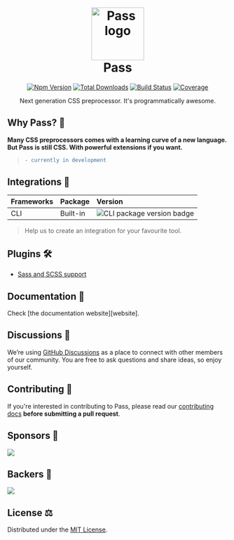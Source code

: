 <h1 align="center">
  <a href="#nolink">
    <img src="https://github.com/ksenginew/pass/raw/main/pass.png" alt="Pass logo" height="120" width="120"/><br>
  </a>
  Pass
</h1>

<p align="center">
  <a href="https://www.npmjs.com/package/passlang"><img src="https://img.shields.io/npm/v/passlang.svg?color=0EA5E9" alt="Npm Version"></a>
  <a href="https://www.npmjs.com/package/passlang"><img src="https://img.shields.io/npm/dt/passlang.svg?color=1388bd" alt="Total Downloads"></a>
  <a href="https://github.com/ksenginew/pass/actions"><img src="https://img.shields.io/github/workflow/status/ksenginew/pass/CI" alt="Build Status"></a>
  <a href="https://codecov.io/gh/ksenginew/pass"><img src="https://img.shields.io/codecov/c/github/ksenginew/pass/dev.svg?sanitize=true" alt="Coverage"></a>
</p>

<p align="center">Next generation CSS preprocessor. It's programmatically awesome.</p>

## Why Pass? 🤔

**Many CSS preprocessors comes with a learning curve of a new language.
But Pass is still CSS. With powerful extensions if you want.**

> ```diff
> - currently in development
> ```

## Integrations 🔀

<!-- Pass CSS provides first-class integrations for your favorite tools, select yours and get started. -->

| Frameworks | Package | Version |
| :-- | :-- | :-- |
| CLI | Built-in | ![CLI package version badge](https://img.shields.io/npm/v/passlang?label=&color=0EA5E9) |

> Help us to create an integration for your favourite tool.

## Plugins 🛠
- [Sass and SCSS support](https://github.com/ksenginew/pass/tree/main/packages/sass#readme)

## Documentation 📖

Check [the documentation website][website].

## Discussions 💬

We’re using [GitHub Discussions](https://github.com/ksenginew/pass/discussions) as a place to connect with other members of our community. You are free to ask questions and share ideas, so enjoy yourself.

## Contributing 🤝

If you're interested in contributing to Pass, please read our [contributing docs](https://github.com/ksenginew/pass/blob/main/CONTRIBUTING.md) **before submitting a pull request**.

## Sponsors 💸

<a href="https://opencollective.com/pass" target="_blank">
    <img src="https://opencollective.com/pass/sponsors.svg">
</a>

## Backers 🍩
<a href="https://opencollective.com/pass" target="_blank">
    <img src="https://opencollective.com/pass/backers.svg">
</a>

## License ⚖️

Distributed under the [MIT License](https://github.com/ksenginew/pass/blob/main/LICENSE).
